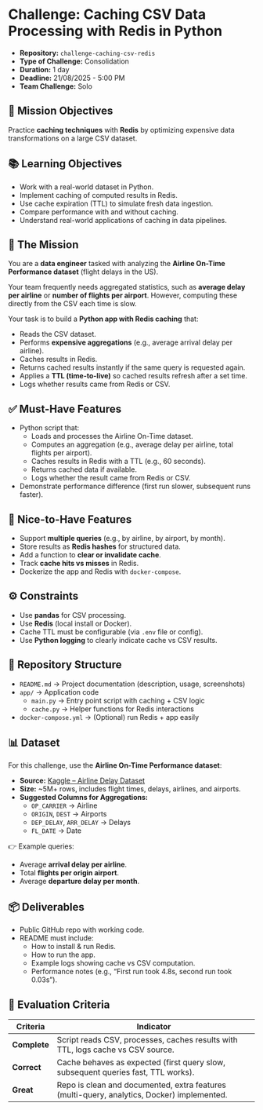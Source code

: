 # Challenge: Caching CSV Data Processing with Redis in Python  

- **Repository:** `challenge-caching-csv-redis`  
- **Type of Challenge:** Consolidation  
- **Duration:** 1 day  
- **Deadline:** 21/08/2025 - 5:00 PM  
- **Team Challenge:** Solo  


## 🎯 Mission Objectives
Practice **caching techniques** with **Redis** by optimizing expensive data transformations on a large CSV dataset.  


## 📚 Learning Objectives
- Work with a real-world dataset in Python.  
- Implement caching of computed results in Redis.  
- Use cache expiration (TTL) to simulate fresh data ingestion.  
- Compare performance with and without caching.  
- Understand real-world applications of caching in data pipelines.  


## 📝 The Mission
You are a **data engineer** tasked with analyzing the **Airline On-Time Performance dataset** (flight delays in the US).  

Your team frequently needs aggregated statistics, such as **average delay per airline** or **number of flights per airport**. However, computing these directly from the CSV each time is slow.  

Your task is to build a **Python app with Redis caching** that:  
- Reads the CSV dataset.  
- Performs **expensive aggregations** (e.g., average arrival delay per airline).  
- Caches results in Redis.  
- Returns cached results instantly if the same query is requested again.  
- Applies a **TTL (time-to-live)** so cached results refresh after a set time.  
- Logs whether results came from Redis or CSV.  


## ✅ Must-Have Features
- Python script that:  
  - Loads and processes the Airline On-Time dataset.  
  - Computes an aggregation (e.g., average delay per airline, total flights per airport).  
  - Caches results in Redis with a TTL (e.g., 60 seconds).  
  - Returns cached data if available.  
  - Logs whether the result came from Redis or CSV.  
- Demonstrate performance difference (first run slower, subsequent runs faster).  


## 🌟 Nice-to-Have Features
- Support **multiple queries** (e.g., by airline, by airport, by month).  
- Store results as **Redis hashes** for structured data.  
- Add a function to **clear or invalidate cache**.  
- Track **cache hits vs misses** in Redis.  
- Dockerize the app and Redis with `docker-compose`.  


## ⚙️ Constraints
- Use **pandas** for CSV processing.  
- Use **Redis** (local install or Docker).  
- Cache TTL must be configurable (via `.env` file or config).  
- Use **Python logging** to clearly indicate cache vs CSV results.  


## 📂 Repository Structure

- `README.md` → Project documentation (description, usage, screenshots)  
- `app/` → Application code  
  - `main.py` → Entry point script with caching + CSV logic  
  - `cache.py` → Helper functions for Redis interactions  
- `docker-compose.yml` → (Optional) run Redis + app easily  


## 📊 Dataset
For this challenge, use the **Airline On-Time Performance dataset**:  

- **Source:** [Kaggle – Airline Delay Dataset](https://www.kaggle.com/datasets/usdot/flight-delays)  
- **Size:** ~5M+ rows, includes flight times, delays, airlines, and airports.  
- **Suggested Columns for Aggregations:**  
  - `OP_CARRIER` → Airline  
  - `ORIGIN`, `DEST` → Airports  
  - `DEP_DELAY`, `ARR_DELAY` → Delays  
  - `FL_DATE` → Date  

👉 Example queries:  
- Average **arrival delay per airline**.  
- Total **flights per origin airport**.  
- Average **departure delay per month**.  


## 📦 Deliverables
- Public GitHub repo with working code.  
- README must include:  
  - How to install & run Redis.  
  - How to run the app.  
  - Example logs showing cache vs CSV computation.  
  - Performance notes (e.g., “First run took 4.8s, second run took 0.03s”).  


## 🧮 Evaluation Criteria

| Criteria    | Indicator |
|-------------|-----------|
| **Complete** | Script reads CSV, processes, caches results with TTL, logs cache vs CSV source. |
| **Correct** | Cache behaves as expected (first query slow, subsequent queries fast, TTL works). |
| **Great**   | Repo is clean and documented, extra features (multi-query, analytics, Docker) implemented. |  